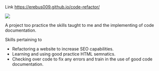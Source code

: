 


Link https://erebus009.github.io/code-refactor/

![](https://i.ibb.co/B4kBKBC/website.png)

A project too practice the skills taught to me and the implementing of code documentation.

Skills pertaining to 


<ul>
<li> Refactoring a website to increase SEO capabilities.</li>

<li> Learning and using good practice HTML semnatics.</li> 
 
<li> Checking over code to fix any errors and train in the use of good code documentation.</li>
</ul>
